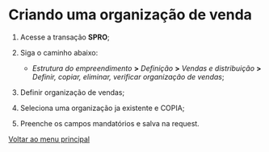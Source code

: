 # Criando uma organização de venda

1. Acesse a transação **SPRO**;
2. Siga o caminho abaixo:

    - *Estrutura do empreendimento* **>** *Definição* **>** *Vendas e distribuição* **>** *Definir, copiar, eliminar, verificar organização de vendas*;

3. Definir organização de vendas;
4. Seleciona uma organização ja existente e COPIA; 
5. Preenche os campos mandatórios e salva na request.


[Voltar ao menu principal](./README.md)